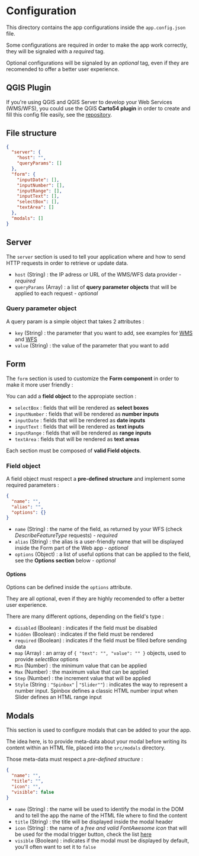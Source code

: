 # Configuration

This directory contains the app configurations inside the `app.config.json` file.

Some configurations are required in order to make the app work correctly, they will be signaled with a *required* tag. 

Optional configurations will be signaled by an *optional* tag, even if they are recomended to offer a better user experience.

## QGIS Plugin

If you're using QGIS and QGIS Server to develop your Web Services (WMS/WFS), you could use the QGIS **Carto54 plugin** in order to create and fill this config file easily, see the [repository](https://github.com/infogeo54/carto54-config.git).

## File structure

```json
{
  "server": {
    "host": "",
    "queryParams": []
  },
  "form": {
    "inputDate": [],
    "inputNumber": [],
    "inputRange": [],
    "inputText": [],
    "selectBox": [],
    "textArea": []
  },
  "modals": []
}
```

## Server

The `server` section is used to tell your application where and how to send HTTP requests in order to retrieve or update data.

* `host` (String) : the IP adress or URL of the WMS/WFS data provider - *required*
* `queryParams` (Array) : a list of **query parameter objects** that will be applied to each request - *optional*

### Query parameter object

A query param is a simple object that takes 2 attributes :

* `key` (String) : the parameter that you want to add, see examples for [WMS](https://github.com/infogeo54/carto54-config/blob/master/fr.wikipedia.org/wiki/Web_Map_Service#Liste_des_param%C3%A8tres_disponibles) and [WFS](https://fr.wikipedia.org/wiki/Web_Feature_Service)
* `value` (String) : the value of the parameter that you want to add

## Form

The `form` section is used to customize the **Form component** in order to make it more user friendly :

You can add a **field object** to the appropiate section :

* `selectBox` : fields that will be rendered as **select boxes**
* `inputNumber` : fields that will be rendered as **number inputs**
* `inputDate` : fields that will be rendered as **date inputs**
* `inputText` : fields that will be rendered as **text inputs**
* `inputRange` : fields that will be rendered as **range inputs**
* `textArea` : fields that will be rendered as **text areas**

Each section must be composed of **valid Field objects**. 

### Field object

A field object must respect a **pre-defined structure** and implement some required parameters :

```json
{
  "name": "",
  "alias": "",
  "options": {}
}
```

* `name` (String) : the name of the field, as returned by your WFS (check *DescribeFeatureType* requests) - *required*
* `alias` (String) : the alias is a user-friendly name that will be displayed inside the Form part of the Web app - *optional*
* `options` (Object) : a list of useful options that can be applied to the field, see the **Options section** below - *optional*

#### Options

Options can be defined inside the `options` attribute.

They are all optional, even if they are highly recomended to offer a better user experience.

There are many different options, depending on the field's type :

* `disabled` (Boolean) : indicates if the field must be disabled
* `hidden` (Boolean) : indicates if the field must be rendered
* `required` (Boolean) : indicates if the field must be filled before sending data
* `map` (Array) : an array of `{ "text": "", "value": "" }` objects, used to provide *selectBox* options
* `Min` (Number) : the minimum value that can be applied
* `Max` (Number) : the maximum value that can be applied
* `Step` (Number) : the increment value that will be applied
* `Style` (String : `"Spinbox"` | `"Slider""`) : indicates the way to represent a number input. Spinbox defines a classic HTML number input when Slider defines an HTML range input

## Modals

This section is used to configure modals that can be added to your the app.

The idea here, is to provide meta-data about your modal before writing its content within an HTML file, placed into the `src/modals` directory.

Those meta-data must respect a *pre-defined structure* :

```json
{
  "name": "",
  "title": "",
  "icon": "",
  "visible": false
}
```

* `name` (String) : the name will be used to identify the modal in the DOM and to tell the app the name of the HTML file where to find the content
* `title` (String) : the title will be displayed inside the modal header
* `icon` (String) : the name of a *free and valid FontAwesome icon* that will be used for the modal trigger button, check the list [here](https://fontawesome.com/icons?d=gallery)
* `visible` (Boolean) : indicates if the modal must be displayed by default, you'll often want to set it to `false`

